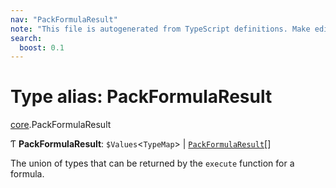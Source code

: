 ```yaml
---
nav: "PackFormulaResult"
note: "This file is autogenerated from TypeScript definitions. Make edits to the comments in the TypeScript file and then run `make docs` to regenerate this file."
search:
  boost: 0.1
---
```

# Type alias: PackFormulaResult

[core](../modules/core.md).PackFormulaResult

Ƭ **PackFormulaResult**: `$Values`<`TypeMap`\> \| [`PackFormulaResult`](core.PackFormulaResult.md)[]

The union of types that can be returned by the `execute` function for a formula.

